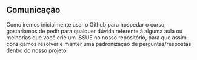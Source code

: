 ## Comunicação

Como iremos inicialmente usar o Github para hospedar o curso, gostariamos de pedir para qualquer dúvida referente à alguma aula ou melhorias que você crie um ISSUE no nosso repositório, para que assim consigamos resolver e manter uma padronização de perguntas/respostas dentro do nosso projeto.